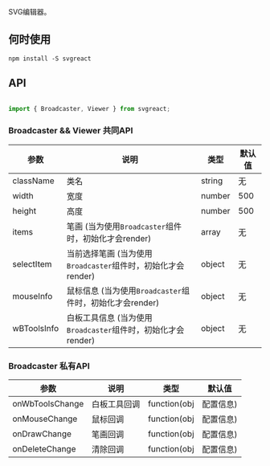 SVG编辑器。

## 何时使用
```
npm install -S svgreact 
```
## API
```jsx

import { Broadcaster, Viewer } from svgreact;

```

### Broadcaster && Viewer 共同API

| 参数       | 说明           | 类型             | 默认值       |
|------------|----------------|------------------|--------------|
| className    | 类名 | string          | 无           |
| width    | 宽度 | number          | 500           |
| height    | 高度 | number          | 500           |
| items    | 笔画 (当为使用`Broadcaster`组件时，初始化才会render) | array          | 无           |
| selectItem    | 当前选择笔画 (当为使用`Broadcaster`组件时，初始化才会render) | object          | 无           |
| mouseInfo    | 鼠标信息 (当为使用`Broadcaster`组件时，初始化才会render) | object          | 无           |
| wBToolsInfo    | 白板工具信息 (当为使用`Broadcaster`组件时，初始化才会render) | object          | 无           |

### Broadcaster 私有API
| 参数       | 说明           | 类型             | 默认值       |
|------------|----------------|------------------|--------------|
| onWbToolsChange    | 白板工具回调 | function(obj|配置信息)          | 无           |
| onMouseChange    | 鼠标回调 | function(obj|配置信息)          | 无           |
| onDrawChange    | 笔画回调 | function(obj|配置信息)          | 无           |
| onDeleteChange    | 清除回调 | function(obj|配置信息)          | 无           |


